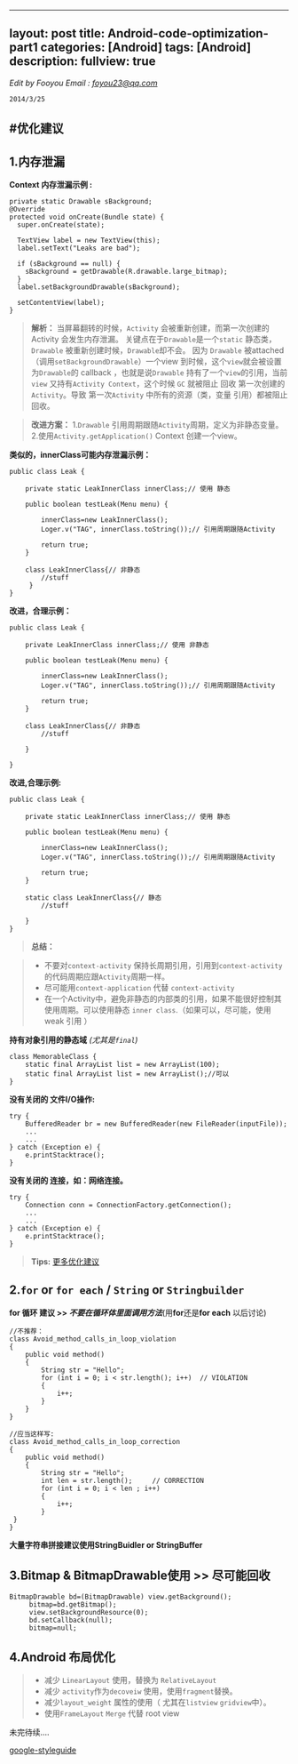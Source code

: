 
---

layout: post
title: Android-code-optimization-part1
categories: [Android]
tags: [Android]
description:
fullview: true
---

 _Edit by Fooyou Email : <foyou23@qq.com>_ 
    
    2014/3/25

#优化建议 
-------------- 

## 1.内存泄漏 

**Context 内存泄漏示例 :** 
    
    private static Drawable sBackground;
    @Override
    protected void onCreate(Bundle state) {
      super.onCreate(state);
      
      TextView label = new TextView(this);
      label.setText("Leaks are bad");
      
      if (sBackground == null) {
        sBackground = getDrawable(R.drawable.large_bitmap);
      }
      label.setBackgroundDrawable(sBackground);
      
      setContentView(label);
    }

> **解析：**
当屏幕翻转的时候，`Activity` 会被重新创建，而第一次创建的Activity 会发生内存泄漏。
关键点在于`Drawable`是一个`static` 静态类，``Drawable`` 被重新创建时候，`Drawable`却不会。
因为 `Drawable` 被attached （调用`setBackgroundDrawable`）一个view 到时候，这个`view`就会被设置为`Drawable`的 callback ，也就是说`Drawable` 持有了一个`view`的引用，当前`view` 又持有`Activity Context`，这个时候 `GC` 就被阻止 回收 第一次创建的`Activity`。导致 第一次`Activity` 中所有的资源（类，变量 引用）都被阻止回收。  

>**改进方案：**
1.`Drawable` 引用周期跟随`Activity`周期，定义为非静态变量。
2.使用`Activity.getApplication()` Context 创建一个view。


**类似的，innerClass可能内存泄漏示例：**

    public class Leak {
    
    	private static LeakInnerClass innerClass;// 使用 静态 
    	
    	public boolean testLeak(Menu menu) {
    		
    		innerClass=new LeakInnerClass();
    		Loger.v("TAG", innerClass.toString());// 引用周期跟随Activity
    		
    		return true;
    	}
    	
    	class LeakInnerClass{// 非静态
    		//stuff
     	 }
    } 
    
 **改进，合理示例：**
 
    public class Leak {
    
    	private LeakInnerClass innerClass;// 使用 非静态 
    	
    	public boolean testLeak(Menu menu) {
    		
    		innerClass=new LeakInnerClass();
    		Loger.v("TAG", innerClass.toString());// 引用周期跟随Activity
    		
    		return true;
    	}
    	
    	class LeakInnerClass{// 非静态
    		//stuff
    		 
    	}
    	
    }
**改进,合理示例:**

    public class Leak {
    
    	private static LeakInnerClass innerClass;// 使用 静态 
    	
    	public boolean testLeak(Menu menu) {
    		
    		innerClass=new LeakInnerClass();
    		Loger.v("TAG", innerClass.toString());// 引用周期跟随Activity
    		
    		return true;
    	}
    	
    	static class LeakInnerClass{// 静态
    		//stuff
    		 
    	}
    }
>**总结：**

>- 不要对`context-activity` 保持长周期引用，引用到`context-activity` 的代码周期应跟`Activity`周期一样。
>- 尽可能用`context-application` 代替 `context-activity`   
>- 在一个Activity中，避免非静态的内部类的引用，如果不能很好控制其使用周期。可以使用静态 `inner class`.（如果可以，尽可能，使用weak 引用 ）


**持有对象引用的静态域** *(尤其是`final`)*

    class MemorableClass {
        static final ArrayList list = new ArrayList(100);
        static final ArrayList list = new ArrayList();//可以
    }

**没有关闭的 文件I/O操作:**

    try {
        BufferedReader br = new BufferedReader(new FileReader(inputFile));
        ...
        ...
    } catch (Exception e) {
        e.printStacktrace();
    }

**没有关闭的 连接，如：网络连接。**

    try {
        Connection conn = ConnectionFactory.getConnection();
        ...
        ...
    } catch (Exception e) {
        e.printStacktrace();
    }
>**Tips:** [更多优化建议](http://www.appperfect.com/support/java-coding-rules/optimization.html)

## 2.`for` or `for each` / `String` or `Stringbuilder`

**for 循环 建议 >> *不要在循环体里面调用方法***(用**for**还是**for each** 以后讨论)

    //不推荐：
    class Avoid_method_calls_in_loop_violation
    {
    	public void method()
    	{
    		String str = "Hello";
    		for (int i = 0; i < str.length(); i++)	// VIOLATION	
    	  	{
    			i++;
    		}
    	}
    }
 
    //应当这样写:
    class Avoid_method_calls_in_loop_correction
    {
    	public void method()
    	{
    		String str = "Hello";
    		int len = str.length();		// CORRECTION
    		for (int i = 0; i < len ; i++)
    	  	{
    			i++;
    		}
     }
    }

**大量字符串拼接建议使用StringBuidler or StringBuffer**

## 3.Bitmap & BitmapDrawable使用 >> 尽可能回收
    BitmapDrawable bd=(BitmapDrawable) view.getBackground();
		 bitmap=bd.getBitmap();
		 view.setBackgroundResource(0);
		 bd.setCallback(null);
		 bitmap=null;

## 4.Android 布局优化

>- 减少 `LinearLayout` 使用，替换为 `RelativeLayout`
>- 减少 `activity`作为`decoveiw` 使用，使用`fragment`替换。
>- 减少`layout_weight` 属性的使用（ 尤其在`listview` `gridview`中）。
>- 使用`FrameLayout`  `Merge` 代替 root  view

未完待续....

[google-styleguide](http://google-styleguide.googlecode.com/svn/trunk/javaguide.html)
